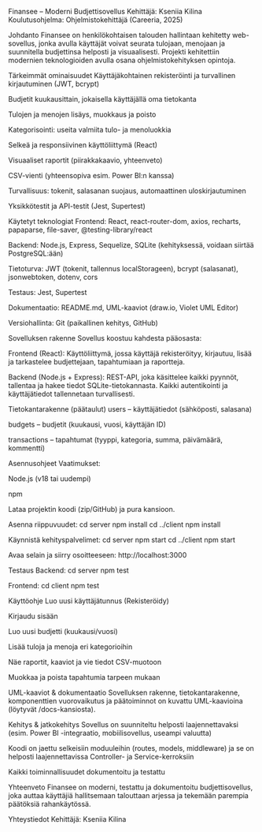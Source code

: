 Finansee – Moderni Budjettisovellus
Kehittäjä: Kseniia Kilina
Koulutusohjelma: Ohjelmistokehittäjä (Careeria, 2025)

Johdanto
Finansee on henkilökohtaisen talouden hallintaan kehitetty web-sovellus, jonka avulla käyttäjät voivat seurata tulojaan, menojaan ja suunnitella budjettinsa helposti ja visuaalisesti.
Projekti kehitettiin modernien teknologioiden avulla osana ohjelmistokehityksen opintoja.

Tärkeimmät ominaisuudet
Käyttäjäkohtainen rekisteröinti ja turvallinen kirjautuminen (JWT, bcrypt)

Budjetit kuukausittain, jokaisella käyttäjällä oma tietokanta

Tulojen ja menojen lisäys, muokkaus ja poisto

Kategorisointi: useita valmiita tulo- ja menoluokkia

Selkeä ja responsiivinen käyttöliittymä (React)

Visuaaliset raportit (piirakkakaavio, yhteenveto)

CSV-vienti (yhteensopiva esim. Power BI:n kanssa)

Turvallisuus: tokenit, salasanan suojaus, automaattinen uloskirjautuminen

Yksikkötestit ja API-testit (Jest, Supertest)

Käytetyt teknologiat
Frontend: React, react-router-dom, axios, recharts, papaparse, file-saver, @testing-library/react

Backend: Node.js, Express, Sequelize, SQLite (kehityksessä, voidaan siirtää PostgreSQL:ään)

Tietoturva: JWT (tokenit, tallennus localStorageen), bcrypt (salasanat), jsonwebtoken, dotenv, cors

Testaus: Jest, Supertest

Dokumentaatio: README.md, UML-kaaviot (draw.io, Violet UML Editor)

Versiohallinta: Git (paikallinen kehitys, GitHub)

Sovelluksen rakenne
Sovellus koostuu kahdesta pääosasta:

Frontend (React):
Käyttöliittymä, jossa käyttäjä rekisteröityy, kirjautuu, lisää ja tarkastelee budjettejaan, tapahtumiaan ja raportteja.

Backend (Node.js + Express):
REST-API, joka käsittelee kaikki pyynnöt, tallentaa ja hakee tiedot SQLite-tietokannasta.
Kaikki autentikointi ja käyttäjätiedot tallennetaan turvallisesti.

Tietokantarakenne (päätaulut)
users – käyttäjätiedot (sähköposti, salasana)

budgets – budjetit (kuukausi, vuosi, käyttäjän ID)

transactions – tapahtumat (tyyppi, kategoria, summa, päivämäärä, kommentti)

Asennusohjeet
Vaatimukset:

Node.js (v18 tai uudempi)

npm

Lataa projektin koodi (zip/GitHub) ja pura kansioon.

Asenna riippuvuudet:
cd server
npm install
cd ../client
npm install

Käynnistä kehityspalvelimet:
cd server
npm start
cd ../client
npm start

Avaa selain ja siirry osoitteeseen:
http://localhost:3000

Testaus
Backend:
cd server
npm test

Frontend:
cd client
npm test

Käyttöohje
Luo uusi käyttäjätunnus (Rekisteröidy)

Kirjaudu sisään

Luo uusi budjetti (kuukausi/vuosi)

Lisää tuloja ja menoja eri kategorioihin

Näe raportit, kaaviot ja vie tiedot CSV-muotoon

Muokkaa ja poista tapahtumia tarpeen mukaan

UML-kaaviot & dokumentaatio
Sovelluksen rakenne, tietokantarakenne, komponenttien vuorovaikutus ja päätoiminnot on kuvattu UML-kaavioina (löytyvät /docs-kansiosta).

Kehitys & jatkokehitys
Sovellus on suunniteltu helposti laajennettavaksi (esim. Power BI -integraatio, mobiilisovellus, useampi valuutta)

Koodi on jaettu selkeisiin moduuleihin (routes, models, middleware) ja se on helposti laajennettavissa Controller- ja Service-kerroksiin

Kaikki toiminnallisuudet dokumentoitu ja testattu

Yhteenveto
Finansee on moderni, testattu ja dokumentoitu budjettisovellus, joka auttaa käyttäjiä hallitsemaan talouttaan arjessa ja tekemään parempia päätöksiä rahankäytössä.

Yhteystiedot
Kehittäjä: Kseniia Kilina